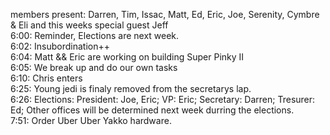 <p>
members present:  Darren, Tim, Issac, Matt, Ed, Eric, Joe, Serenity, Cymbre & Eli and this weeks special guest Jeff<br>
6:00:  Reminder, Elections are next week.<br>
6:02:  Insubordination++<br>
6:04:  Matt && Eric are working on building Super Pinky II <br>
6:05:  We break up and do our own tasks <br>
6:10:  Chris enters <br>
6:25:  Young jedi is finaly removed from the secretarys lap. <br>
6:26:  Elections:  President:  Joe, Eric; VP: Eric; Secretary: Darren; Tresurer: Ed; Other offices will be determined next week durring the elections.
<br>
7:51:  Order Uber Uber Yakko hardware.<br>
</P>
